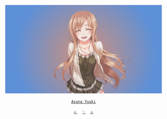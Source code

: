 <div align="center">

 [![@ikx7a](https://github.com/ikx7a/Waifu/blob/main/Resources/Asuna%20Yuuki.jpg)](https://github.com/ikx7a)


 <a href="https://anilist.co/character/36828/Asuna-Yuuki"> `Asuna Yuuki` </a>


<a href="https://github.com/ikx7a/Waifu"> `◁` </a> ㅤ <a href="https://github.com/ikx7a/Waifu"> `♡` </a>ㅤ<a href="https://github.com/ikx7a/Waifu/tree/main/Chizuru%20Mizuhara"> `▷` </a>

</div>
